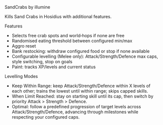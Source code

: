 SandCrabs by illumine

Kills Sand Crabs in Hosidius with additional features.

Features
- Selects free crab spots and world‑hops if none are free
- Randomised eating threshold between configured min/max
- Aggro reset
- Bank restocking: withdraw configured food or stop if none available
- Configurable levelling (Melee only): Attack/Strength/Defence max caps, style switching, stop on goals
- Paint: tracks XP/levels and current status

Levelling Modes
- Keep Within Range: keep Attack/Strength/Defence within X levels of each other; trains the lowest until within range; skips capped skills.
- When Limit Reached: stay on starting skill until its cap, then switch by priority Attack > Strength > Defence.
- Optimal: follow a predefined progression of target levels across Attack/Strength/Defence, advancing through milestones while respecting your configured caps.
